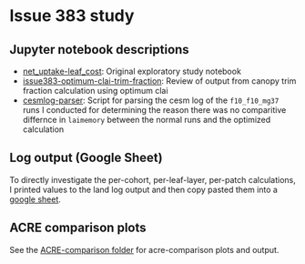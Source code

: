 # Issue 383 study

## Jupyter notebook descriptions

- [net_uptake-leaf_cost](https://github.com/glemieux/fates-jupyter/blob/netuptake/leaf-flutter/net_uptake-leaf_cost.ipynb): Original exploratory study notebook
- [issue383-optimum-clai-trim-fraction](https://github.com/glemieux/fates-jupyter/blob/netuptake/leaf-flutter/issue383-optimum-clai-trim-fraction.ipynb): Review of output from canopy trim fraction calculation using optimum clai
- [cesmlog-parser](https://github.com/glemieux/fates-jupyter/blob/netuptake/leaf-flutter/cesmlog-parser.ipynb): Script for parsing the cesm log of the `f10_f10_mg37` runs I conducted for determining the reason there was no comparitive differnce in `laimemory` between the normal runs and the optimized calculation

## Log output (Google Sheet)

To directly investigate the per-cohort, per-leaf-layer, per-patch calculations, I printed values to the land log output and then copy pasted them into a [google sheet](https://docs.google.com/spreadsheets/d/1JN41QdmcH-wu2q6ft9eto76AZuM1e2UufW0LbBHqc-0/edit#gid=99707911).

## ACRE comparison plots

See the [ACRE-comparison folder](https://github.com/glemieux/fates-jupyter/tree/netuptake/leaf-flutter/ACRE-output) for acre-comparison plots and output. 